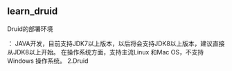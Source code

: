 ## learn_druid

<p>Druid的部署环境</p>：
    JAVA开发，目前支持JDK7以上版本，以后将会支持JDK8以上版本，建议直接从JDK8以上开始。
    在操作系统方面，支持主流Linux 和Mac OS，不支持Windows 操作系统。
2.Druid
